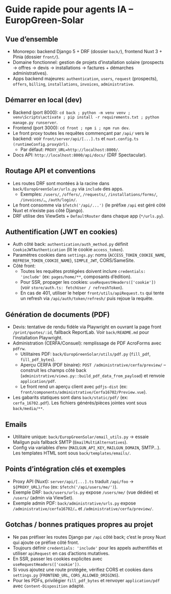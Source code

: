 # Guide rapide pour agents IA – EuropGreen‑Solar

## Vue d’ensemble
- Monorepo: backend Django 5 + DRF (dossier `back/`), frontend Nuxt 3 + Pinia (dossier `front/`).
- Domaine fonctionnel: gestion de projets d’installation solaire (prospects → offres → devis → installations → factures + démarches administratives).
- Apps backend majeures: `authentication`, `users`, `request` (prospects), `offers`, `billing`, `installations`, `invoices`, `administrative`.

## Démarrer en local (dev)
- Backend (port 8000): `cd back ; python -m venv venv ; venv\Scripts\activate ; pip install -r requirements.txt ; python manage.py runserver`.
- Frontend (port 3000): `cd front ; npm i ; npm run dev`.
- Le front proxy toutes les requêtes commençant par `/api/` vers le backend: voir `front/server/api/[...].ts` et `nuxt.config.ts (runtimeConfig.proxyUrl)`.
  - Par défaut: `PROXY_URL=http://localhost:8000/`.
- Docs API: `http://localhost:8000/api/docs/` (DRF Spectacular).

## Routage API et conventions
- Les routes DRF sont montées à la racine dans `back/EuropGreenSolar/urls.py` via `include` des apps.
  - Exemples: `/users/`, `/offers/`, `/requests/`, `/installations/forms/`, `/invoices/…`, `/auth/login/`.
- Le front consomme via `$fetch('/api/...')` (le préfixe `/api` est géré côté Nuxt et n’existe pas côté Django).
- DRF utilise des ViewSets + `DefaultRouter` dans chaque app (`*/urls.py`).

## Authentification (JWT en cookies)
- Auth côté back: `authentication/auth_method.py` définit `CookieJWTAuthentication` (lit le cookie `access_token`).
- Paramètres cookies dans `settings.py`: noms (`ACCESS_TOKEN_COOKIE_NAME`, `REFRESH_TOKEN_COOKIE_NAME`), `SIMPLE_JWT`, CORS/SameSite.
- Côté front:
  - Toutes les requêtes protégées doivent inclure `credentials: 'include'` (ex: `pages/home/**`, composants d’édition).
  - Pour SSR, propager les cookies: `useRequestHeaders(['cookie'])` (voir `store/auth.ts: fetchUser / refreshToken`).
  - En cas de 401, utiliser le helper `front/utils/apiRequest.ts` qui tente un refresh via `/api/auth/token/refresh/` puis rejoue la requête.

## Génération de documents (PDF)
- Devis: tentative de rendu fidèle via Playwright en ouvrant la page front `/print/quotes/:id`, fallback ReportLab. Voir `back/README.md` pour l’installation Playwright.
- Administration (CERFA/Consuel): remplissage de PDF AcroForms avec `pdfrw`.
  - Utilitaires PDF: `back/EuropGreenSolar/utils/pdf.py` (`fill_pdf`, `fill_pdf_bytes`).
  - Aperçu CERFA (PDF binaire): `POST /administrative/cerfa/preview/` – construit les champs côté back (`administrative/views.py::build_pdf_data_from_payload`) et renvoie `application/pdf`.
  - Le front rend un aperçu client avec `pdfjs-dist` (ex: `front/components/administrative/Cerfa16702/Preview.vue`).
- Les gabarits statiques sont dans `back/static/pdf/` (ex: `cerfa_16702.pdf`). Les fichiers générés/pièces jointes vont sous `back/media/**`.

## Emails
- Utilitaire unique: `back/EuropGreenSolar/email_utils.py` → essaie Mailgun puis fallback SMTP (`EmailMultiAlternatives`).
- Config via variables d’env (`MAILGUN_API_KEY`, `MAILGUN_DOMAIN`, SMTP…). Les templates HTML sont sous `back/templates/emails/`.

## Points d’intégration clés et exemples
- Proxy API (Nuxt): `server/api/[...].ts` traduit `/api/foo` → `${PROXY_URL}/foo` (ex: `$fetch('/api/users/me/')`).
- Exemple DRF: `back/users/urls.py` expose `/users/me/` (vue dédiée) et `/users/` (admin via ViewSet).
- Exemple admin PDF: `back/administrative/urls.py` expose `/administrative/cerfa16702/…` et `/administrative/cerfa/preview/`.

## Gotchas / bonnes pratiques propres au projet
- Ne pas préfixer les routes Django par `/api` côté back; c’est le proxy Nuxt qui ajoute ce préfixe côté front.
- Toujours définir `credentials: 'include'` pour les appels authentifiés et utiliser `apiRequest` en cas d’actions mutatives.
- En SSR, passer les cookies explicites avec `useRequestHeaders(['cookie'])`.
- Si vous ajoutez une route protégée, vérifiez CORS et cookies dans `settings.py` (`FRONTEND_URL`, `CORS_ALLOWED_ORIGINS`).
- Pour les PDFs, privilégier `fill_pdf_bytes` et renvoyer `application/pdf` avec `Content-Disposition` adapté.
